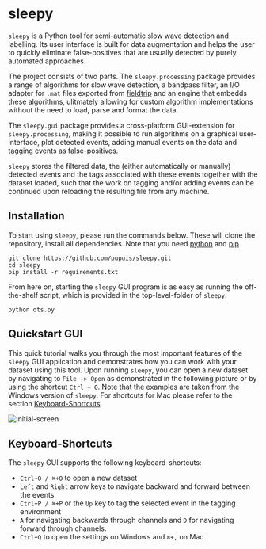 # sleepy
`sleepy` is a Python tool for semi-automatic slow wave detection and labelling. Its user interface is built for data augmentation and helps the user to quickly eliminate false-positives that are usually detected by purely automated approaches.

The project consists of two parts. The `sleepy.processing` package provides a range of algorithms for slow wave detection, a bandpass filter,
an I/O adapter for `.mat` files exported from [fieldtrip](http://www.fieldtriptoolbox.org/) and an engine
that embedds these algorithms, ulitmately allowing for custom algorithm implementations
without the need to load, parse and format the data.

The `sleepy.gui` package provides a cross-platform GUI-extension for `sleepy.processing`, making it possible to
run algorithms on a graphical user-interface, plot detected events, adding manual events on the data
and tagging events as false-positives.

`sleepy` stores the filtered data, the (either automatically or manually) detected events and the
tags associated with these events together with the dataset loaded, such that the work on tagging and/or adding events
can be continued upon reloading the resulting file from any machine.

## Installation

To start using `sleepy`, please run the commands below. These will clone the
repository, install all dependencies. Note that you need
[python](https://www.python.org/) and [pip](https://pip.pypa.io/en/stable/).

```
git clone https://github.com/pupuis/sleepy.git
cd sleepy
pip install -r requirements.txt
```

From here on, starting the `sleepy` GUI program is as easy as running the off-the-shelf
script, which is provided in the top-level-folder of `sleepy`.

```
python ots.py
```

## Quickstart GUI

This quick tutorial walks you through the most important features of the `sleepy` GUI application
and demonstrates how you can work with your dataset using this tool.
Upon running `sleepy`, you can open a new dataset by navigating to `File -> Open` as demonstrated in the following
picture or by using the shortcut `Ctrl + O`. Note that the examples are taken from the Windows version of `sleepy`.
For shortcuts for Mac please refer to the section [Keyboard-Shortcuts](#keyboard-shortcuts).

![initial-screen][initial-screen]


[checkpoints-message]: https://github.com/pupuis/sleepy/docs/quickstart-screenshots/checkpoints-message.png
[initial-screen]: https://github.com/pupuis/sleepy/blob/master/docs/quickstart-screenshots/initial-screen.PNG
[preprocessing-choosing-algorithm]: https://github.com/pupuis/sleepy/docs/quickstart-screenshots/preprocessing-choosing-algorithm.png
[preprocessing-choosing-filter]: https://github.com/pupuis/sleepy/docs/quickstart-screenshots/preprocessing-choosing-filter.png
[preprocessing-compute-hit]: https://github.com/pupuis/sleepy/docs/quickstart-screenshots/preprocessing-compute-hit.png
[preprocessing-dataset-selection]: https://github.com/pupuis/sleepy/docs/quickstart-screenshots/preprocessing-dataset-selection.png
[preprocessing-screen]: https://github.com/pupuis/sleepy/docs/quickstart-screenshots/preprocessing-screen.png
[settings-open]: https://github.com/pupuis/sleepy/docs/quickstart-screenshots/settings-open.png
[settings-show-case]: https://github.com/pupuis/sleepy/docs/quickstart-screenshots/settings-show-case.png
[tagging-at-first-sight]: https://github.com/pupuis/sleepy/docs/quickstart-screenshots/tagging-at-first-sight.png
[tagging-tagging-an-event]: https://github.com/pupuis/sleepy/docs/quickstart-screenshots/tagging-tagging-an-event.png
[tagging-user-event-create]: https://github.com/pupuis/sleepy/docs/quickstart-screenshots/tagging-user-event-create.png
[tagging-user-event-remove]: https://github.com/pupuis/sleepy/docs/quickstart-screenshots/tagging-user-event-remove.png

## Keyboard-Shortcuts

The `sleepy` GUI supports the following keyboard-shortcuts:

* ```Ctrl+O / ⌘+O``` to open a new dataset
* ```Left``` and ```Right``` arrow keys to navigate backward and forward between the events.
* ```Ctrl+P / ⌘+P``` or the ```Up``` key to tag the selected event in the tagging environment
* ```A``` for navigating backwards through channels and ```D``` for navigating forward through channels.
* ```Ctrl+Q``` to open the settings on Windows and ```⌘+,``` on Mac
